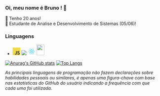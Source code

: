 ### Oi, meu nome é Bruno ! 👋
:date: Tenho 20 anos!
<br>
:green_book: Estudante de Analise e Desenvolvimento de Sistemas (05/06)!


### Linguagens
- <code><img height="25" src="https://raw.githubusercontent.com/github/explore/80688e429a7d4ef2fca1e82350fe8e3517d3494d/topics/javascript/javascript.png"></code>  <code><img height="25" src="https://upload.wikimedia.org/wikipedia/commons/thumb/6/61/HTML5_logo_and_wordmark.svg/200px-HTML5_logo_and_wordmark.svg.png"></code>  <code><img height="25" src="https://raw.githubusercontent.com/github/explore/80688e429a7d4ef2fca1e82350fe8e3517d3494d/topics/react/react.png"></code>  <code><img width="25" height="35" src="https://upload.wikimedia.org/wikipedia/pt/thumb/3/30/Java_programming_language_logo.svg/141px-Java_programming_language_logo.svg.png"></code>

[![Anurag's GitHub stats](https://github-readme-stats.vercel.app/api?username=BrunoRabbit&theme=react&show_icons=true)](https://github.com/anuraghazra/github-readme-stats)
[![Top Langs](https://github-readme-stats.vercel.app/api/top-langs/?username=BrunoRabbit)](https://github.com/anuraghazra/github-readme-stats)

*As principais linguagens de programação não fazem declarações sobre habilidades pessoais ou similares, é apenas uma figura-chave com base nas estatísticas do GitHub do usuário indicando a frequência com que cada uma foi utilizada.*
